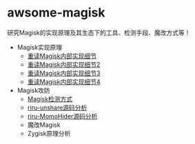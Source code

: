 # awsome-magisk

研究Magisk的实现原理及其生态下的工具、检测手段、魔改方式等！

- Magisk实现原理
    - [重读Magisk内部实现细节](https://github.com/tcc0lin/awsome-magisk/blob/main/%E9%87%8D%E8%AF%BBMagisk%E5%86%85%E9%83%A8%E5%AE%9E%E7%8E%B0%E7%BB%86%E8%8A%82.md)
    - [重读Magisk内部实现细节2](https://github.com/tcc0lin/awsome-magisk/blob/main/%E9%87%8D%E8%AF%BBMagisk%E5%86%85%E9%83%A8%E5%AE%9E%E7%8E%B0%E7%BB%86%E8%8A%822.md)
    - [重读Magisk内部实现细节3](https://github.com/tcc0lin/awsome-magisk/blob/main/%E9%87%8D%E8%AF%BBMagisk%E5%86%85%E9%83%A8%E5%AE%9E%E7%8E%B0%E7%BB%86%E8%8A%823.md)
    - [重读Magisk内部实现细节4](https://github.com/tcc0lin/awsome-magisk/blob/main/%E9%87%8D%E8%AF%BBMagisk%E5%86%85%E9%83%A8%E5%AE%9E%E7%8E%B0%E7%BB%86%E8%8A%824.md)
- Magisk攻防
    - [Magisk检测方式](https://github.com/tcc0lin/awsome-magisk/blob/main/Magisk%E6%A3%80%E6%B5%8B%E6%96%B9%E5%BC%8F.md)
    - [riru-unshare源码分析](https://github.com/tcc0lin/awsome-magisk/blob/main/riru-unshare%E6%BA%90%E7%A0%81%E5%88%86%E6%9E%90.md)
    - [riru-MomoHider源码分析](https://github.com/tcc0lin/awsome-magisk/blob/main/riru-MomoHider%E6%BA%90%E7%A0%81%E5%88%86%E6%9E%90.md)
    - 魔改Magisk
    - Zygisk原理分析
